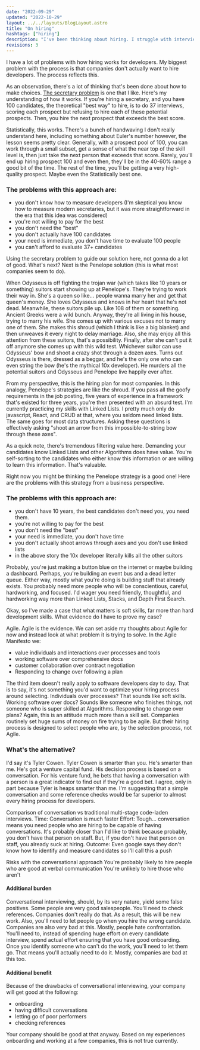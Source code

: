 ```yaml
---
date: "2022-09-29"
updated: "2022-10-29"
layout: ../../layouts/BlogLayout.astro
title: "On hiring"
hashtags: ["hiring"]
description: "I've been thinking about hiring. I struggle with interviews but typically perform at a high level. What's the disconnect?"
revisions: 3
---
```


I have a lot of problems with how hiring works for developers. My biggest problem with the process is that companies don't actually want to hire developers. The process reflects this.

As an observation, there's a lot of thinking that's been done about how to make choices. [The secretary problem](https://en.wikipedia.org/wiki/Secretary_problem) is one that I like. Here's my understanding of how it works. If you're hiring a secretary, and you have 100 candidates, the theoretical "best way" to hire, is to do 37 interviews, scoring each prospect but refusing to hire each of these potential prospects. Then, you hire the next prospect that exceeds the best score.

Statistically, this works. There's a bunch of handwaving I don't really understand here, including something about Euler's number however, the lesson seems pretty clear. Generally, with a prospect pool of 100, you can work through a small subset, get a sense of what the near top of the skill level is, then just take the next person that exceeds that score. Rarely, you'll end up hiring prospect 100 and even then, they'll be in the 40-60% range a good bit of the time. The rest of the time, you'll be getting a very high-quality prospect. Maybe even the Statistically best one.

### The problems with this approach are:

- you don't know how to measure developers (I'm skeptical you know how to measure modern secretaries, but it was more straightforward in the era that this idea was considered)
- you're not willing to pay for the best
- you don't need the "best"
- you don't actually have 100 candidates
- your need is immediate, you don't have time to evaluate 100 people
- you can't afford to evaluate 37+ candidates

Using the secretary problem to guide our solution here, not gonna do a lot of good. What's next? Next is the Penelope solution (this is what most companies seem to do).

When Odysseus is off fighting the trojan war (which takes like 10 years or something) suitors start showing up at Penelope's. They're trying to work their way in. She's a queen so like... people wanna marry her and get that queen's money. She loves Odysseus and knows in her heart that he's not dead. Meanwhile, these suitors pile up. Like 108 of them or something. Ancient Greeks were a wild bunch. Anyway, they're all living in his house, trying to marry his wife. She comes up with various excuses not to marry one of them. She makes this shroud (which I think is like a big blanket) and then unweaves it every night to delay marriage. Also, she may enjoy all this attention from these suitors, that's a possibility. Finally, after she can't put it off anymore she comes up with this wild test. Whichever suitor can use Odysseus' bow and shoot a crazy shot through a dozen axes. Turns out Odysseus is there, dressed as a beggar, and he's the only one who can even string the bow (he's the mythical 10x developer). He murders all the potential suitors and Odysseus and Penelope live happily ever after.

From my perspective, this is the hiring plan for most companies. In this analogy, Penelope's strategies are like the shroud. If you pass all the goofy requirements in the job posting, five years of experience in a framework that's existed for three years, you're then presented with an absurd test. I'm currently practicing my skills with Linked Lists. I pretty much only do javascript, React, and CRUD at that, where you seldom need linked lists. The same goes for most data structures. Asking these questions is effectively asking "shoot an arrow from this impossible-to-string bow through these axes".

As a quick note, there's tremendous filtering value here. Demanding your candidates know Linked Lists and other Algorithms does have value. You're self-sorting to the candidates who either know this information or are willing to learn this information. That's valuable.

Right now you might be thinking the Penelope strategy is a good one! Here are the problems with this strategy from a business perspective.

### The problems with this approach are:

- you don't have 10 years, the best candidates don't need you, you need them.
- you're not willing to pay for the best
- you don't need the "best"
- your need is immediate, you don't have time
- you don't actually shoot arrows through axes and you don't use linked lists
- in the above story the 10x developer literally kills all the other suitors

Probably, you're just making a button blue on the internet or maybe building a dashboard. Perhaps, you're building an event bus and a dead letter queue. Either way, mostly what you're doing is building stuff that already exists. You probably need more people who will be conscientious, careful, hardworking, and focused. I'd wager you need friendly, thoughtful, and hardworking way more than Linked Lists, Stacks, and Depth First Search.

Okay, so I've made a case that what matters is soft skills, far more than hard development skills. What evidence do I have to prove my case?

Agile. Agile is the evidence. We can set aside my thoughts about Agile for now and instead look at what problem it is trying to solve. In the Agile Manifesto we:

- value individuals and interactions over processes and tools
- working software over comprehensive docs
- customer collaboration over contract negotiation
- Responding to change over following a plan

The third item doesn't really apply to software developers day to day. That is to say, it's not something you'd want to optimize your hiring process around selecting. Individuals over processes? That sounds like soft skills. Working software over docs? Sounds like someone who finishes things, not someone who is super skilled at Algorithms. Responding to change over plans? Again, this is an attitude much more than a skill set. Companies routinely set huge sums of money on fire trying to be agile. But their hiring process is designed to select people who are, by the selection process, not Agile.

### What's the alternative?

I'd say it's Tyler Cowen. Tyler Cowen is smarter than you. He's smarter than me. He's got a venture capital fund. His decision process is based on a conversation. For his venture fund, he bets that having a conversation with a person is a great indicator to find out if they're a good bet. I agree, only in part because Tyler is heaps smarter than me. I'm suggesting that a simple conversation and some reference checks would be far superior to almost every hiring process for developers.

Comparison of conversation vs traditional multi-stage code-laden interviews.
Time:
Conversation is much faster
Effort:
Tough... conversation means you need people who are hiring to be capable of having conversations. It's probably closer than I'd like to think because probably, you don't have that person on staff. But, if you don't have that person on staff, you already suck at hiring.
Outcome:
Even google says they don't know how to identify and measure candidates so I'll call this a push

Risks with the conversational approach
You're probably likely to hire people who are good at verbal communication
You're unlikely to hire those who aren't

#### Additional burden

Conversational interviewing, should, by its very nature, yield some false positives. Some people are very good salespeople. You'll need to check references. Companies don't really do that. As a result, this will be new work. Also, you'll need to let people go when you hire the wrong candidate. Companies are also very bad at this. Mostly, people hate confrontation. You'll need to, instead of spending huge effort on every candidate interview, spend actual effort ensuring that you have good onboarding. Once you identify someone who can't do the work, you'll need to let them go. That means you'll actually need to do it. Mostly, companies are bad at this too.

#### Additional benefit

Because of the drawbacks of conversational interviewing, your company will get good at the following:

- onboarding
- having difficult conversations
- letting go of poor performers
- checking references

Your company should be good at that anyway. Based on my experiences onboarding and working at a few companies, this is not true currently.
